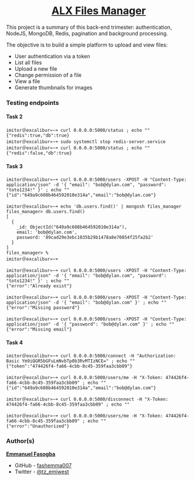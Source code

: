 <h1 style="text-align: center;">
	<a href='https://intranet.alxswe.com/projects/1246'>
		ALX Files Manager
	</a>
</h1>

This project is a summary of this back-end trimester: authentication, NodeJS, MongoDB, Redis, pagination and background processing.

The objective is to build a simple platform to upload and view files:
* User authentication via a token
* List all files
* Upload a new file
* Change permission of a file
* View a file
* Generate thumbnails for images

### Testing endpoints
#### Task 2
```
imitor＠excalibur»~➜ curl 0.0.0.0:5000/status ; echo ""
{"redis":true,"db":true}
imitor＠excalibur»~➜ sudo systemctl stop redis-server.service
imitor＠excalibur»~➜ curl 0.0.0.0:5000/status ; echo ""
{"redis":false,"db":true}
```
#### Task 3
```
imitor＠excalibur»~➜ curl 0.0.0.0:5000/users -XPOST -H "Content-Type: application/json" -d '{ "email": "bob@dylan.com", "password": "toto1234!" }' ; echo ""
{"id":"649a9c608b464592010e314a","email":"bob@dylan.com"}
```

```
imitor＠excalibur»~➜ echo 'db.users.find()' | mongosh files_manager
files_manager> db.users.find()
[
  {
    _id: ObjectId("649a9c608b464592010e314a"),
    email: 'bob@dylan.com',
    password: '89cad29e3ebc1035b29b1478a8e70854f25fa2b2'
  }
]
files_manager> % 
imitor＠excalibur»~➜
```

```
imitor＠excalibur»~➜ curl 0.0.0.0:5000/users -XPOST -H "Content-Type: application/json" -d '{ "email": "bob@dylan.com", "password": "toto1234!" }' ; echo ""
{"error":"Already exist"}
```

```
imitor＠excalibur»~➜ curl 0.0.0.0:5000/users -XPOST -H "Content-Type: application/json" -d '{ "email": "bob@dylan.com" }' ; echo ""
{"error":"Missing password"}
```
```
imitor＠excalibur»~➜ curl 0.0.0.0:5000/users -XPOST -H "Content-Type: application/json" -d '{ "password": "bob@dylan.com" }' ; echo ""
{"error":"Missing email"}
```
#### Task 4
```
imitor＠excalibur»~➜ curl 0.0.0.0:5000/connect -H "Authorization: Basic Ym9iQGR5bGFuLmNvbTp0b3RvMTIzNCE=" ; echo ""
{"token":"474426f4-fa66-4cbb-8c45-359faa3cbb09"}
```
```
imitor＠excalibur»~➜ curl 0.0.0.0:5000/users/me -H "X-Token: 474426f4-fa66-4cbb-8c45-359faa3cbb09" ; echo ""
{"id":"649a9c608b464592010e314a","email":"bob@dylan.com"}
```
```
imitor＠excalibur»~➜ curl 0.0.0.0:5000/disconnect -H "X-Token: 474426f4-fa66-4cbb-8c45-359faa3cbb09" ; echo ""

imitor＠excalibur»~➜ curl 0.0.0.0:5000/users/me -H "X-Token: 474426f4-fa66-4cbb-8c45-359faa3cbb09" ; echo ""
{"error":"Unauthorized"}
```

### Author(s)

[**Emmanuel Fasogba**](https://www.linkedin.com/in/emmanuelofasogba/)
- GitHub - [fashemma007](https://github.com/fashemma007)
- Twitter - [@tz_emiwest](https://www.twitter.com/tz_emiwest)
